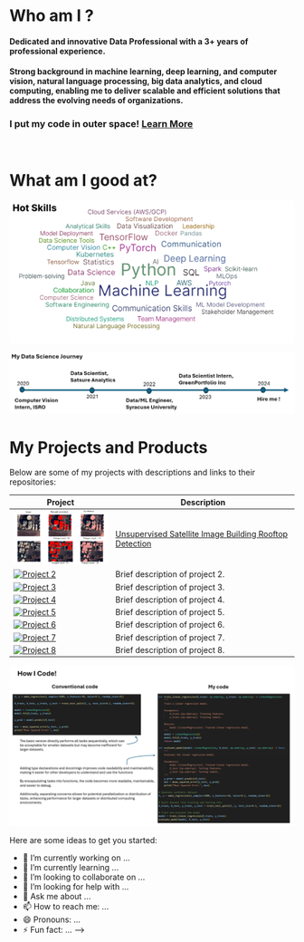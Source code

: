 # Who am I ?

#### Dedicated and innovative Data Professional with a 3+ years of professional experience. 
#### Strong background in machine learning, deep learning, and computer vision, natural language processing, big data analytics, and cloud computing, enabling me to deliver scalable and efficient solutions that address the evolving needs of organizations.

 ### I put my code in outer space! [Learn More](https://tinyurl.com/2y66uber)
<br>

# What am I good at? 
<img align="center" src="skills.png" alt="skills">

![Alt Text](career.png)

# My Projects and Products

Below are some of my projects with descriptions and links to their repositories:

| Project | Description |
|---------|-------------|
| <a href="link_to_repository1"><img src="1.jpg" alt="Unsupervised Satellite Image Building Rooftop Detection" width="200"></a> | [Unsupervised Satellite Image Building Rooftop Detection](https://www.linkedin.com/posts/bastinjob_satelliteimaging-aiinnovation-unsupervisedlearning-activity-7094535204324671488-RhFm?utm_source=share&utm_medium=member_desktop) |
| <a href="link_to_repository2"><img src="link_to_thumbnail_image2" alt="Project 2" width="200"></a> | Brief description of project 2. |
| <a href="link_to_repository3"><img src="link_to_thumbnail_image3" alt="Project 3" width="200"></a> | Brief description of project 3. |
| <a href="link_to_repository4"><img src="link_to_thumbnail_image4" alt="Project 4" width="200"></a> | Brief description of project 4. |
| <a href="link_to_repository5"><img src="link_to_thumbnail_image5" alt="Project 5" width="200"></a> | Brief description of project 5. |
| <a href="link_to_repository6"><img src="link_to_thumbnail_image6" alt="Project 6" width="200"></a> | Brief description of project 6. |
| <a href="link_to_repository7"><img src="link_to_thumbnail_image7" alt="Project 7" width="200"></a> | Brief description of project 7. |
| <a href="link_to_repository8"><img src="link_to_thumbnail_image8" alt="Project 8" width="200"></a> | Brief description of project 8. |



![Alt Text](howicode.png)



Here are some ideas to get you started:

- 🔭 I’m currently working on ...
- 🌱 I’m currently learning ...
- 👯 I’m looking to collaborate on ...
- 🤔 I’m looking for help with ...
- 💬 Ask me about ...
- 📫 How to reach me: ...
- 😄 Pronouns: ...
- ⚡ Fun fact: ...
-->
